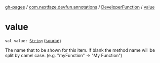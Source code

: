 [gh-pages](../../index.md) / [com.nextfaze.devfun.annotations](../index.md) / [DeveloperFunction](index.md) / [value](./value.md)

# value

`val value: `[`String`](https://kotlinlang.org/api/latest/jvm/stdlib/kotlin/-string/index.html) [(source)](https://github.com/NextFaze/dev-fun/tree/master/devfun-annotations/src/main/java/com/nextfaze/devfun/annotations/Annotations.kt#L260)

The name that to be shown for this item. If blank the method name will be split by camel case. (e.g. "myFunction" → "My Function")


